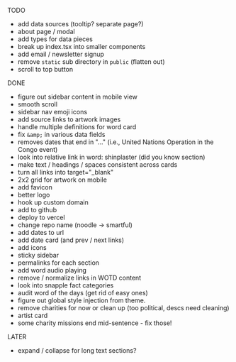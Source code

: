 TODO

- add data sources (tooltip? separate page?)
- about page / modal
- add types for data pieces
- break up index.tsx into smaller components
- add email / newsletter signup
- remove `static` sub directory in `public` (flatten out)
- scroll to top button

DONE

- figure out sidebar content in mobile view
- smooth scroll
- sidebar nav emoji icons
- add source links to artwork images
- handle multiple definitions for word card
- fix `&amp;` in various data fields
- removes dates that end in "..." (i.e., United Nations Operation in the Congo event)
- look into relative link in word: shinplaster (did you know section)
- make text / headings / spaces consistent across cards
- turn all links into target="\_blank"
- 2x2 grid for artwork on mobile
- add favicon
- better logo
- hook up custom domain
- add to github
- deploy to vercel
- change repo name (noodle -> smartful)
- add dates to url
- add date card (and prev / next links)
- add icons
- sticky sidebar
- permalinks for each section
- add word audio playing
- remove / normalize links in WOTD content
- look into snapple fact categories
- audit word of the days (get rid of easy ones)
- figure out global style injection from theme.
- remove charities for now or clean up (too political, descs need cleaning)
- artist card
- some charity missions end mid-sentence - fix those!

LATER

- expand / collapse for long text sections?

